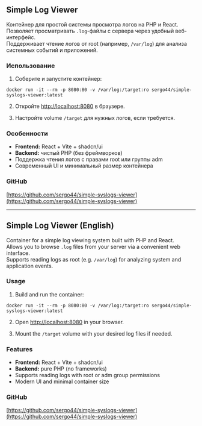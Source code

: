 ## Simple Log Viewer

Контейнер для простой системы просмотра логов на PHP и React.  
Позволяет просматривать `.log`-файлы с сервера через удобный веб-интерфейс.  
Поддерживает чтение логов от root (например, `/var/log`) для анализа системных событий и приложений.

### Использование

1. Соберите и запустите контейнер:

```
docker run -it --rm -p 8080:80 -v /var/log:/target:ro sergo44/simple-syslogs-viewer:latest
```

2. Откройте [http://localhost:8080](http://localhost:8080) в браузере.

3. Настройте volume `/target` для нужных логов, если требуется.

### Особенности

- **Frontend:** React + Vite + shadcn/ui  
- **Backend:** чистый PHP (без фреймворков)  
- Поддержка чтения логов с правами root или группы adm  
- Современный UI и минимальный размер контейнера  

### GitHub
[https://github.com/sergo44/simple-syslogs-viewer](https://github.com/sergo44/simple-syslogs-viewer)

---

## Simple Log Viewer (English)

Container for a simple log viewing system built with PHP and React.  
Allows you to browse `.log` files from your server via a convenient web interface.  
Supports reading logs as root (e.g. `/var/log`) for analyzing system and application events.

### Usage

1. Build and run the container:


```
docker run -it --rm -p 8080:80 -v /var/log:/target:ro sergo44/simple-syslogs-viewer:latest
```

2. Open [http://localhost:8080](http://localhost:8080) in your browser.

3. Mount the `/target` volume with your desired log files if needed.

### Features

- **Frontend:** React + Vite + shadcn/ui  
- **Backend:** pure PHP (no frameworks)  
- Supports reading logs with root or adm group permissions  
- Modern UI and minimal container size  


### GitHub
[https://github.com/sergo44/simple-syslogs-viewer](https://github.com/sergo44/simple-syslogs-viewer)
